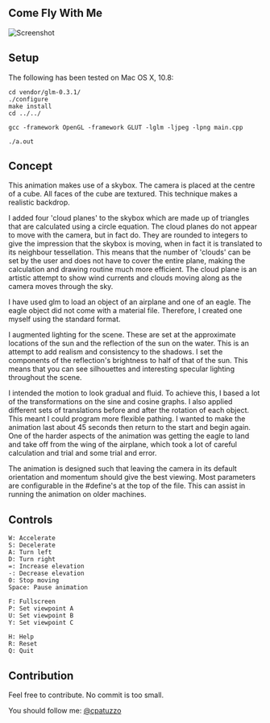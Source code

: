 ## Come Fly With Me

![Screenshot](https://github.com/cpatuzzo/come_fly_with_me/blob/master/screen.jpeg?raw=true)

## Setup

The following has been tested on Mac OS X, 10.8:

```
cd vendor/glm-0.3.1/
./configure
make install
cd ../../

gcc -framework OpenGL -framework GLUT -lglm -ljpeg -lpng main.cpp

./a.out
```

## Concept

This animation makes use of a skybox. The camera is placed at the centre of a cube. All faces of the cube are textured. This technique makes a realistic backdrop.

I added four 'cloud planes' to the skybox which are made up of triangles that are calculated using a circle equation. The cloud planes do not appear to move with the camera, but in fact do. They are rounded to integers to give the impression that the skybox is moving, when in fact it is translated to its neighbour tessellation. This means that the number of 'clouds' can be set by the user and does not have to cover the entire plane, making the calculation and drawing routine much more efficient. The cloud plane is an artistic attempt to show wind currents and clouds moving along as the camera moves through the sky.

I have used glm to load an object of an airplane and one of an eagle. The eagle object did not come with a material file. Therefore, I created one myself using the standard format.

I augmented lighting for the scene. These are set at the approximate locations of the sun and the reflection of the sun on the water. This is an attempt to add realism and consistency to the shadows. I set the components of the reflection's brightness to half of that of the sun. This means that you can see silhouettes and interesting specular lighting throughout the scene.

I intended the motion to look gradual and fluid. To achieve this, I based a lot of the transformations on the sine and cosine graphs. I also applied different sets of translations before and after the rotation of each object. This meant I could program more flexible pathing. I wanted to make the animation last about 45 seconds then return to the start and begin again. One of the harder aspects of the animation was getting the eagle to land and take off from the wing of the airplane, which took a lot of careful calculation and trial and some trial and error.

The animation is designed such that leaving the camera in its default orientation and momentum should give the best viewing. Most parameters are configurable in the #define's at the top of the file. This can assist in running the animation on older machines.

## Controls

```
W: Accelerate
S: Decelerate
A: Turn left
D: Turn right
=: Increase elevation
-: Decrease elevation
0: Stop moving
Space: Pause animation

F: Fullscreen
P: Set viewpoint A
U: Set viewpoint B
Y: Set viewpoint C

H: Help
R: Reset
Q: Quit
```

## Contribution

Feel free to contribute. No commit is too small.

You should follow me: [@cpatuzzo](https://twitter.com/cpatuzzo)
